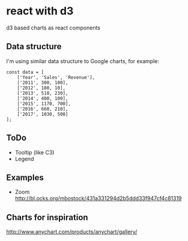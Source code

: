# react with d3

d3 based charts as react components

## Data structure

I'm using similar data structure to Google charts, for example:
```
const data = [
    ['Year', 'Sales', 'Revenue'],
    ['2011', 300, 100],
    ['2012', 180, 10],
    ['2013', 510, 230],
    ['2014', 400, 100],
    ['2015', 1170, 700],
    ['2016', 660, 210],
    ['2017', 1030, 500]
];
```

## ToDo

* Tooltip (like C3)
* Legend

## Examples

* Zoom
  http://bl.ocks.org/mbostock/431a331294d2b5ddd33f947cf4c81319


## Charts for inspiration

http://www.anychart.com/products/anychart/gallery/
